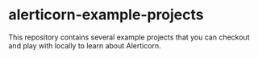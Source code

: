 # alerticorn-example-projects

This repository contains several example projects that you can checkout and play with locally to learn about Alerticorn.